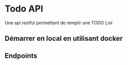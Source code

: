 # Todo API

Une api restful permettant de remplir une TODO List

## Démarrer en local en utilisant docker



## Endpoints

